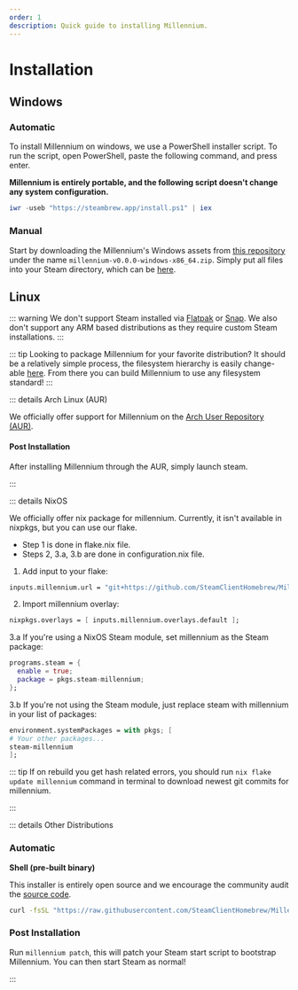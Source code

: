 ```yaml
---
order: 1
description: Quick guide to installing Millennium.
---
```


# Installation

## Windows

### Automatic

To install Millennium on windows, we use a PowerShell installer script. To run the script, open PowerShell, paste the following command, and press enter.

**Millennium is entirely portable, and the following script doesn't change any system configuration.**

```powershell
iwr -useb "https://steambrew.app/install.ps1" | iex
```

<!-- ![Installing Millennium Preview](https://raw.githubusercontent.com/SteamClientHomebrew/SteamBrew/refs/heads/main/static/install.gif) -->

### Manual

Start by downloading the Millennium's Windows assets from [this repository](https://github.com/SteamClientHomebrew/Millennium/releases/latest) under the name `millennium-v0.0.0-windows-x86_64.zip`. Simply put all files into your Steam directory, which can be [here](../guides/finding-steam.md).

## Linux

::: warning
We don't support Steam installed via [Flatpak](https://flatpak.org/) or [Snap](https://snapcraft.io/).
We also don't support any ARM based distributions as they require custom Steam installations.
:::

::: tip
Looking to package Millennium for your favorite distribution? It should be a relatively simple process, the filesystem hierarchy is easily change-able [here](https://github.com/SteamClientHomebrew/Millennium/blob/main/src/sys/env.cc). From there you can build Millennium to use any filesystem standard!
:::

::: details Arch Linux (AUR)

We officially offer support for Millennium on the [Arch User Repository (AUR)](https://aur.archlinux.org/packages/millennium).

#### Post Installation

After installing Millennium through the AUR, simply launch steam.

:::

::: details NixOS

We officially offer nix package for millennium. Currently, it isn't available in nixpkgs, but you can use our flake.
- Step 1 is done in flake.nix file.
- Steps 2, 3.a, 3.b are done in configuration.nix file.

1. Add input to your flake:

```nix
inputs.millennium.url = "git+https://github.com/SteamClientHomebrew/Millennium";
```

2. Import millennium overlay:

```nix
nixpkgs.overlays = [ inputs.millennium.overlays.default ];
```

3.a If you're using a NixOS Steam module, set millennium as the Steam package:

```nix
programs.steam = {
  enable = true;
  package = pkgs.steam-millennium;
};
```

3.b If you're not using the Steam module, just replace steam with millennium in your list of packages:

```nix
environment.systemPackages = with pkgs; [
# Your other packages...
steam-millennium
];
```

::: tip If on rebuild you get hash related errors, you should run `nix flake update millennium` command in terminal to download newest git commits for millennium.

:::

::: details Other Distributions

### Automatic

**Shell (pre-built binary)**

This installer is entirely open source and we encourage the community audit the [source code](https://github.com/SteamClientHomebrew/Millennium/blob/main/scripts/install.sh).

```bash
curl -fsSL "https://raw.githubusercontent.com/SteamClientHomebrew/Millennium/main/scripts/install.sh" | sudo sh
```

### Post Installation

Run `millennium patch`, this will patch your Steam start script to bootstrap Millennium.
You can then start Steam as normal!

:::
